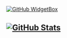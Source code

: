 [![GitHub WidgetBox](https://github-widgetbox.vercel.app/api/profile?username=RaolLX&data=followers,repositories,stars&theme=nautilus)](https://github.com/latesturl)

[![GitHub Stats](https://github-readme-stats-git-masterorgs-github-readme-stats-team.vercel.app/api?username=latesturl&include_orgs=true&show_icons=true&theme=nightowl&locale=en)](https://github.com/latesturl)
---

